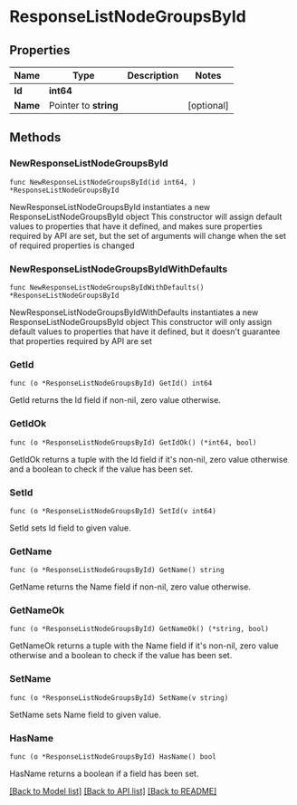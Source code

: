 # ResponseListNodeGroupsById

## Properties

Name | Type | Description | Notes
------------ | ------------- | ------------- | -------------
**Id** | **int64** |  | 
**Name** | Pointer to **string** |  | [optional] 

## Methods

### NewResponseListNodeGroupsById

`func NewResponseListNodeGroupsById(id int64, ) *ResponseListNodeGroupsById`

NewResponseListNodeGroupsById instantiates a new ResponseListNodeGroupsById object
This constructor will assign default values to properties that have it defined,
and makes sure properties required by API are set, but the set of arguments
will change when the set of required properties is changed

### NewResponseListNodeGroupsByIdWithDefaults

`func NewResponseListNodeGroupsByIdWithDefaults() *ResponseListNodeGroupsById`

NewResponseListNodeGroupsByIdWithDefaults instantiates a new ResponseListNodeGroupsById object
This constructor will only assign default values to properties that have it defined,
but it doesn't guarantee that properties required by API are set

### GetId

`func (o *ResponseListNodeGroupsById) GetId() int64`

GetId returns the Id field if non-nil, zero value otherwise.

### GetIdOk

`func (o *ResponseListNodeGroupsById) GetIdOk() (*int64, bool)`

GetIdOk returns a tuple with the Id field if it's non-nil, zero value otherwise
and a boolean to check if the value has been set.

### SetId

`func (o *ResponseListNodeGroupsById) SetId(v int64)`

SetId sets Id field to given value.


### GetName

`func (o *ResponseListNodeGroupsById) GetName() string`

GetName returns the Name field if non-nil, zero value otherwise.

### GetNameOk

`func (o *ResponseListNodeGroupsById) GetNameOk() (*string, bool)`

GetNameOk returns a tuple with the Name field if it's non-nil, zero value otherwise
and a boolean to check if the value has been set.

### SetName

`func (o *ResponseListNodeGroupsById) SetName(v string)`

SetName sets Name field to given value.

### HasName

`func (o *ResponseListNodeGroupsById) HasName() bool`

HasName returns a boolean if a field has been set.


[[Back to Model list]](../README.md#documentation-for-models) [[Back to API list]](../README.md#documentation-for-api-endpoints) [[Back to README]](../README.md)


